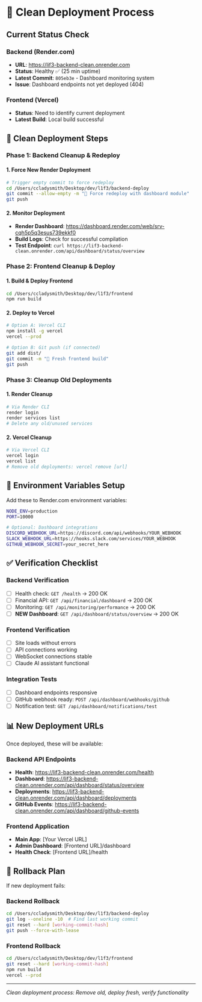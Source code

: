 # 🧹 Clean Deployment Process

## Current Status Check

### Backend (Render.com)
- **URL**: https://lif3-backend-clean.onrender.com
- **Status**: Healthy ✅ (25 min uptime)
- **Latest Commit**: `805eb3e` - Dashboard monitoring system
- **Issue**: Dashboard endpoints not yet deployed (404)

### Frontend (Vercel)
- **Status**: Need to identify current deployment
- **Latest Build**: Local build successful

## 🚀 Clean Deployment Steps

### Phase 1: Backend Cleanup & Redeploy

#### 1. Force New Render Deployment
```bash
# Trigger empty commit to force redeploy
cd /Users/ccladysmith/Desktop/dev/l1f3/backend-deploy
git commit --allow-empty -m "🔄 Force redeploy with dashboard module"
git push
```

#### 2. Monitor Deployment
- **Render Dashboard**: https://dashboard.render.com/web/srv-cqh5p5q3esus739ekkf0
- **Build Logs**: Check for successful compilation
- **Test Endpoint**: `curl https://lif3-backend-clean.onrender.com/api/dashboard/status/overview`

### Phase 2: Frontend Cleanup & Deploy

#### 1. Build & Deploy Frontend
```bash
cd /Users/ccladysmith/Desktop/dev/l1f3/frontend
npm run build
```

#### 2. Deploy to Vercel
```bash
# Option A: Vercel CLI
npm install -g vercel
vercel --prod

# Option B: Git push (if connected)
git add dist/
git commit -m "🚀 Fresh frontend build"
git push
```

### Phase 3: Cleanup Old Deployments

#### 1. Render Cleanup
```bash
# Via Render CLI
render login
render services list
# Delete any old/unused services
```

#### 2. Vercel Cleanup  
```bash
# Via Vercel CLI
vercel login
vercel list
# Remove old deployments: vercel remove [url]
```

## 🔧 Environment Variables Setup

Add these to Render.com environment variables:

```bash
NODE_ENV=production
PORT=10000

# Optional: Dashboard integrations
DISCORD_WEBHOOK_URL=https://discord.com/api/webhooks/YOUR_WEBHOOK
SLACK_WEBHOOK_URL=https://hooks.slack.com/services/YOUR_WEBHOOK
GITHUB_WEBHOOK_SECRET=your_secret_here
```

## ✅ Verification Checklist

### Backend Verification
- [ ] Health check: `GET /health` → 200 OK
- [ ] Financial API: `GET /api/financial/dashboard` → 200 OK
- [ ] Monitoring: `GET /api/monitoring/performance` → 200 OK
- [ ] **NEW Dashboard**: `GET /api/dashboard/status/overview` → 200 OK

### Frontend Verification
- [ ] Site loads without errors
- [ ] API connections working
- [ ] WebSocket connections stable
- [ ] Claude AI assistant functional

### Integration Tests
- [ ] Dashboard endpoints responsive
- [ ] GitHub webhook ready: `POST /api/dashboard/webhooks/github`
- [ ] Notification test: `GET /api/dashboard/notifications/test`

## 📊 New Deployment URLs

Once deployed, these will be available:

### Backend API Endpoints
- **Health**: https://lif3-backend-clean.onrender.com/health
- **Dashboard**: https://lif3-backend-clean.onrender.com/api/dashboard/status/overview
- **Deployments**: https://lif3-backend-clean.onrender.com/api/dashboard/deployments
- **GitHub Events**: https://lif3-backend-clean.onrender.com/api/dashboard/github-events

### Frontend Application
- **Main App**: [Your Vercel URL]
- **Admin Dashboard**: [Frontend URL]/dashboard
- **Health Check**: [Frontend URL]/health

## 🚨 Rollback Plan

If new deployment fails:

### Backend Rollback
```bash
cd /Users/ccladysmith/Desktop/dev/l1f3/backend-deploy
git log --oneline -10  # Find last working commit
git reset --hard [working-commit-hash]
git push --force-with-lease
```

### Frontend Rollback
```bash
cd /Users/ccladysmith/Desktop/dev/l1f3/frontend
git reset --hard [working-commit-hash]
npm run build
vercel --prod
```

---

*Clean deployment process: Remove old, deploy fresh, verify functionality*